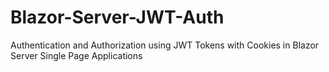 # Blazor-Server-JWT-Auth
Authentication and Authorization using JWT Tokens with Cookies in Blazor Server Single Page Applications
